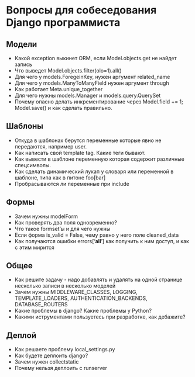 # Вопросы для собеседования Django программиста

## Модели
- Какой exception выкинет ORM, если Model.objects.get не найдет запись
- Что выведет Model.objects.filter(olo=1).all()
- Для чего у models.ForegeinKey, нужен аргумент related_name
- Для чего у models.ManyToManyField нужен аргумент through
- Как работает Meta.unique_together
- Для чего нужны models.Manager и models.query.QuerySet
- Почему опасно делать инкрементирование через Model.field += 1; Model.save() и как сделать правильно.

## Шаблоны
- Откуда в шаблонах берутся переменные которые явно не передаются, например user.
- Как написать свой template tag. Какие теги бывают.
- Как вывести в шаблоне переменную которая содержит различные спецсимволы.
- Как сделать динамический лукап у словаря или переменной в шаблоне, типа как в питоне foo[bar]
- Пробрасываются ли переменные при include

## Формы
- Зачем нужны modelForm
- Как проверять два поля одновременно?
- Что такое formset’ы и для чего нужны
- Если форма is_valid = False, чему равно у него поле cleaned_data
- Как получаются ошибки errors[‘__all__’] как получить к ним доступ, и как с этим мирится

## Общее
- Как решите задачу - надо добавлять и удалять на одной странице несколько записи в несколько моделей
- Зачем нужны MIDDLEWARE_CLASSES, LOGGING, TEMPLATE_LOADERS, AUTHENTICATION_BACKENDS, DATABASE_ROUTERS
- Какие проблемы в django? Какие проблемы у Python?
- Какими иструментами пользуетесь при разработке, как дебажите?

## Деплой
- Как решаете проблему local_settings.py
- Как будете деплоить django?
- Зачем нужен collectstatic
- Почему нельзя деплоить с runserver
